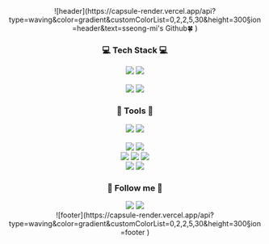 <div align="center">
![header](https://capsule-render.vercel.app/api?type=waving&color=gradient&customColorList=0,2,2,5,30&height=300&section=header&text=sseong-mi's Github🍀 )
</div>

<h3 align="center">💻 Tech Stack 💻</h3>
<div align="center">
    <a herf="https://www.python.org/"><img src="https://img.shields.io/badge/Python-3776AB?style=flat-square&logo=Python&logoColor=white"/></a>
    <a herf="https://www.python.org/"><img src="https://img.shields.io/badge/C-A8B9CC?style=flat-square&logo=C&logoColor=white"/></a>
    <br>
    <br>
    <a herf="https://pytorch.org/"><img src="https://img.shields.io/badge/PyTorch-EE4C2C?style=flat-square&logo=Pytorch&logoColor=white"/></a>
    <a herf="https://www.mysql.com/"><img src="https://img.shields.io/badge/MySQL-4479A1?style=flat-square&logo=mysql&logoColor=white"/></a>
</div>

<h3 align="center">🔧 Tools 🔧</h3>
<div align="center">
   <a herf="https://git-scm.com/"><img src="https://img.shields.io/badge/Git-F05032?style=flat-square&logo=Git&logoColor=white"/></a>
   <a herf="https://github.com/"><img src="https://img.shields.io/badge/Github-181717?style=flat-square&logo=Github&logoColor=white"/></a>
    <br>
    <br>
    <a herf="https://www.unrealengine.com/"><img src="https://img.shields.io/badge/UnrealEngine-0E1128?style=flat-square&logo=UnrealEngine&logoColor=white"/></a>
    <a herf="https://www.figma.com/"><img src="https://img.shields.io/badge/Figma-F24E1E?style=flat-square&logo=Figma&logoColor=white"/></a>
    <br>
    <a herf="https://code.visualstudio.com/"><img src="https://img.shields.io/badge/VSCode-007ACC?style=flat-square&logo=visualstudiocode&logoColor=white"/></a>
    <a herf="https://obsidian.md/"><img src="https://img.shields.io/badge/Obsidian-7C3AED?style=flat-square&logo=Obsidian&logoColor=white"/></a>
    <a herf="https://www.zotero.org/"><img src="https://img.shields.io/badge/Zotero-CC2936?style=flat-square&logo=zotero&logoColor=white"/></a>
    <br>
    <a herf="https://slack.com/"><img src="https://img.shields.io/badge/Slack-4A154B?style=flat-square&logo=slack&logoColor=white"/></a>
    <a herf="https://discord.com/"><img src="https://img.shields.io/badge/Discord-5865F2?style=flat-square&logo=discord&logoColor=white"/></a>
</div>

<h3 align="center"> 🙌 Follow me 🙌 </h3>
<div align="center">
    <a herf="mailto:warm10216@gmail.com"><img src="https://img.shields.io/badge/Gmail-EA4335?style=flat-square&logo=Gmail&logoColor=white&link=warm10216@gmail.com"/></a>
    <a href="https://www.linkedin.com/in/%EC%84%B1%EB%AF%B8-%EC%9A%B0-327561266/"><img src="https://img.shields.io/badge/LinkedIn-007ACC?style=flat-square&logo=LinkedIn&logoColor=white&link=(https://www.linkedin.com/in/%EC%84%B1%EB%AF%B8-%EC%9A%B0-327561266/)"/></a>
</div>

<!-- <h3 align="center">📈 My Github Stats 📉 </h3>
<div align="center">
[![sseong-mi's github stats](https://github-readme-stats.vercel.app/api?username=sseong-mi&hide_title=true&show_icons=true&disable_animations=true&theme=radical)](https://github.com/sseong-mi)
![Top Langs](https://github-readme-stats.vercel.app/api/top-langs/?username=sseong-mi&layout=compact&theme=onedark) -->

<div align="center">
![footer](https://capsule-render.vercel.app/api?type=waving&color=gradient&customColorList=0,2,2,5,30&height=300&section=footer )
</div>
